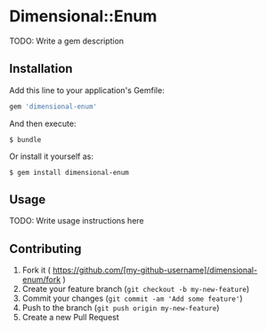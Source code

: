 # Dimensional::Enum

TODO: Write a gem description

## Installation

Add this line to your application's Gemfile:

```ruby
gem 'dimensional-enum'
```

And then execute:

    $ bundle

Or install it yourself as:

    $ gem install dimensional-enum

## Usage

TODO: Write usage instructions here

## Contributing

1. Fork it ( https://github.com/[my-github-username]/dimensional-enum/fork )
2. Create your feature branch (`git checkout -b my-new-feature`)
3. Commit your changes (`git commit -am 'Add some feature'`)
4. Push to the branch (`git push origin my-new-feature`)
5. Create a new Pull Request

